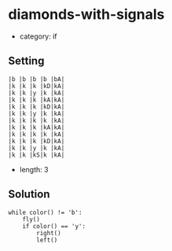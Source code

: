 # diamonds-with-signals
- category: if

## Setting

```
|b |b |b |b |bA|
|k |k |k |kD|kA|
|k |k |y |k |kA|
|k |k |k |kA|kA|
|k |k |k |kD|kA|
|k |k |y |k |kA|
|k |k |k |k |kA|
|k |k |k |kA|kA|
|k |k |k |k |kA|
|k |k |k |kD|kA|
|k |k |y |k |kA|
|k |k |kS|k |kA|
```

- length: 3

## Solution

```
while color() != 'b':
    fly()
    if color() == 'y':
        right()
        left()
```
